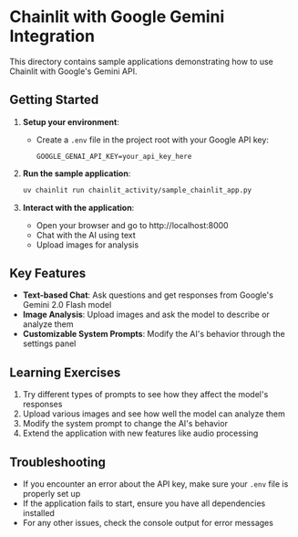 # Chainlit with Google Gemini Integration

This directory contains sample applications demonstrating how to use Chainlit with Google's Gemini API.

## Getting Started

1. **Setup your environment**:
   - Create a `.env` file in the project root with your Google API key:
     ```
     GOOGLE_GENAI_API_KEY=your_api_key_here
     ```

2. **Run the sample application**:
   ```bash
   uv chainlit run chainlit_activity/sample_chainlit_app.py
   ```

3. **Interact with the application**:
   - Open your browser and go to http://localhost:8000
   - Chat with the AI using text
   - Upload images for analysis

## Key Features

- **Text-based Chat**: Ask questions and get responses from Google's Gemini 2.0 Flash model
- **Image Analysis**: Upload images and ask the model to describe or analyze them
- **Customizable System Prompts**: Modify the AI's behavior through the settings panel

## Learning Exercises

1. Try different types of prompts to see how they affect the model's responses
2. Upload various images and see how well the model can analyze them
3. Modify the system prompt to change the AI's behavior
4. Extend the application with new features like audio processing

## Troubleshooting

- If you encounter an error about the API key, make sure your `.env` file is properly set up
- If the application fails to start, ensure you have all dependencies installed
- For any other issues, check the console output for error messages
